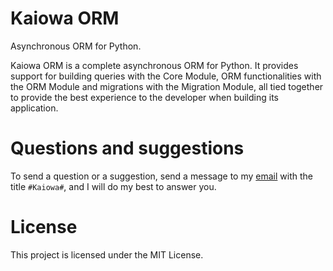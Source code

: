 # Kaiowa ORM

Asynchronous ORM for Python.

Kaiowa ORM is a complete asynchronous ORM for Python. It provides support for
building queries with the Core Module, ORM functionalities with the ORM Module
and migrations with the Migration Module, all tied together to provide the best
experience to the developer when building its application.

# Questions and suggestions

To send a question or a suggestion, send a message to my
[email](mailto:eduardorbr7@gmail.com) with the title `#Kaiowa#`,
and I will do my best to answer you.

# License

This project is licensed under the MIT License.
